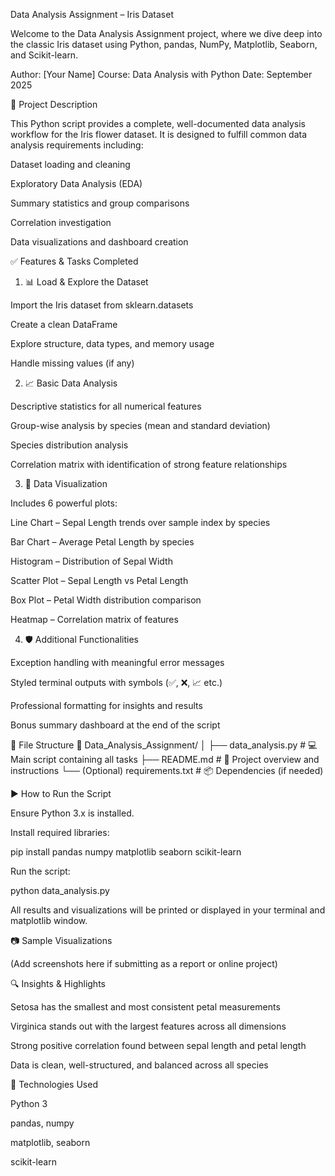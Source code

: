 Data Analysis Assignment – Iris Dataset

Welcome to the Data Analysis Assignment project, where we dive deep into the classic Iris dataset using Python, pandas, NumPy, Matplotlib, Seaborn, and Scikit-learn.

Author: [Your Name]
Course: Data Analysis with Python
Date: September 2025

📌 Project Description

This Python script provides a complete, well-documented data analysis workflow for the Iris flower dataset. It is designed to fulfill common data analysis requirements including:

Dataset loading and cleaning

Exploratory Data Analysis (EDA)

Summary statistics and group comparisons

Correlation investigation

Data visualizations and dashboard creation

✅ Features & Tasks Completed
1. 📊 Load & Explore the Dataset

Import the Iris dataset from sklearn.datasets

Create a clean DataFrame

Explore structure, data types, and memory usage

Handle missing values (if any)

2. 📈 Basic Data Analysis

Descriptive statistics for all numerical features

Group-wise analysis by species (mean and standard deviation)

Species distribution analysis

Correlation matrix with identification of strong feature relationships

3. 🎨 Data Visualization

Includes 6 powerful plots:

Line Chart – Sepal Length trends over sample index by species

Bar Chart – Average Petal Length by species

Histogram – Distribution of Sepal Width

Scatter Plot – Sepal Length vs Petal Length

Box Plot – Petal Width distribution comparison

Heatmap – Correlation matrix of features

4. 🛡️ Additional Functionalities

Exception handling with meaningful error messages

Styled terminal outputs with symbols (✅, ❌, 📈 etc.)

Professional formatting for insights and results

Bonus summary dashboard at the end of the script

📂 File Structure
📁 Data_Analysis_Assignment/
│
├── data_analysis.py      # 💻 Main script containing all tasks
├── README.md             # 📄 Project overview and instructions
└── (Optional) requirements.txt  # 📦 Dependencies (if needed)

▶️ How to Run the Script

Ensure Python 3.x is installed.

Install required libraries:

pip install pandas numpy matplotlib seaborn scikit-learn


Run the script:

python data_analysis.py


All results and visualizations will be printed or displayed in your terminal and matplotlib window.

📷 Sample Visualizations

(Add screenshots here if submitting as a report or online project)

🔍 Insights & Highlights

Setosa has the smallest and most consistent petal measurements

Virginica stands out with the largest features across all dimensions

Strong positive correlation found between sepal length and petal length

Data is clean, well-structured, and balanced across all species

📌 Technologies Used

Python 3

pandas, numpy

matplotlib, seaborn

scikit-learn
